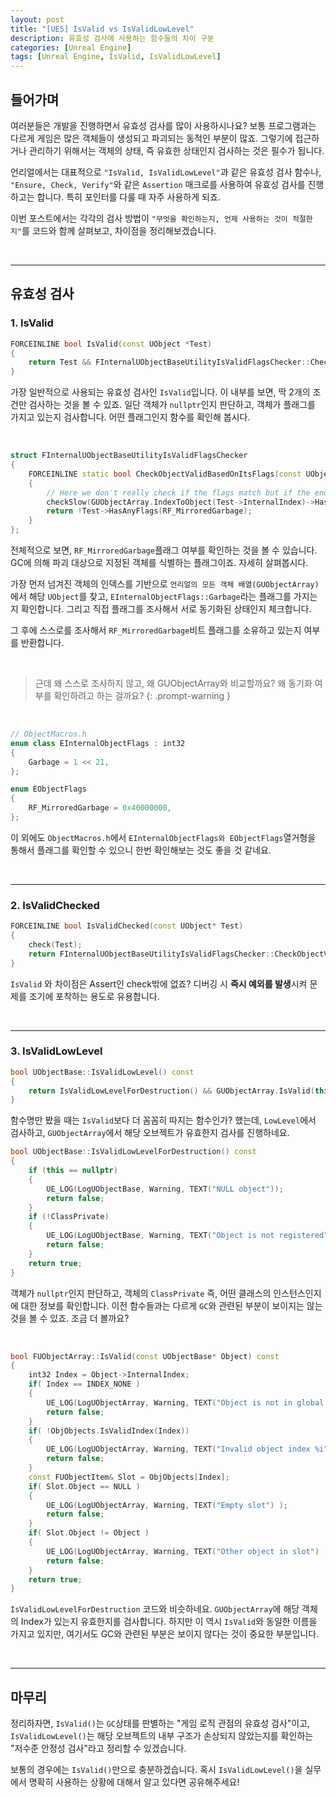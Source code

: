 ```yaml
---
layout: post
title: "[UE5] IsValid vs IsValidLowLevel"
description: 유효성 검사에 사용하는 함수들의 차이 구분
categories: [Unreal Engine]
tags: [Unreal Engine, IsValid, IsValidLowLevel]
---
```


## 들어가며
여러분들은 개발을 진행하면서 유효성 검사를 많이 사용하시나요? 보통 프로그램과는 다르게 게임은 많은 객체들이 생성되고 파괴되는 동적인 부분이 많죠. 그렇기에 접근하거나 관리하기 위해서는 객체의 상태, 즉 유효한 상태인지 검사하는 것은 필수가 됩니다.

언리얼에서는 대표적으로 `"IsValid, IsValidLowLevel"`과 같은 유효성 검사 함수나, `"Ensure, Check, Verify"`와 같은 `Assertion` 매크로를 사용하여 유효성 검사를 진행하고는 합니다. 특히 포인터를 다룰 때 자주 사용하게 되죠.

이번 포스트에서는 각각의 검사 방법이 `"무엇을 확인하는지, 언제 사용하는 것이 적절한지"`를 코드와 함께 살펴보고, 차이점을 정리해보겠습니다.

<br>

---

## 유효성 검사

### 1. IsValid

```c++
FORCEINLINE bool IsValid(const UObject *Test)
{
	return Test && FInternalUObjectBaseUtilityIsValidFlagsChecker::CheckObjectValidBasedOnItsFlags(Test);
}
```
가장 일반적으로 사용되는 유효성 검사인 `IsValid`입니다. 이 내부를 보면, 딱 2개의 조건만 검사하는 것을 볼 수 있죠. 일단 객체가 `nullptr`인지 판단하고, 객체가 플래그를 가지고 있는지 검사합니다. 어떤 플래그인지 함수를 확인해 봅시다.

<br>

```c++
struct FInternalUObjectBaseUtilityIsValidFlagsChecker
{
	FORCEINLINE static bool CheckObjectValidBasedOnItsFlags(const UObject* Test)
	{
		// Here we don't really check if the flags match but if the end result is the same
		checkSlow(GUObjectArray.IndexToObject(Test->InternalIndex)->HasAnyFlags(EInternalObjectFlags::Garbage) == Test->HasAnyFlags(RF_MirroredGarbage));
		return !Test->HasAnyFlags(RF_MirroredGarbage);
	}
};
```
전체적으로 보면, `RF_MirroredGarbage`플래그 여부를 확인하는 것을 볼 수 있습니다. GC에 의해 파괴 대상으로 지정된 객체를 식별하는 플래그이죠. 자세히 살펴봅시다.

가장 먼저 넘겨진 객체의 인덱스를 기반으로 `언리얼의 모든 객체 배열(GUObjectArray)`에서 해당 `UObject`를 찾고, `EInternalObjectFlags::Garbage`라는 플래그를 가지는지 확인합니다. 그리고 직접 플래그를 조사해서 서로 동기화된 상태인지 체크합니다.

그 후에 스스로를 조사해서 `RF_MirroredGarbage`비트 플래그를 소유하고 있는지 여부를 반환합니다.

<br>

> 근데 왜 스스로 조사하지 않고, 왜 GUObjectArray와 비교할까요? 왜 동기화 여부를 확인하려고 하는 걸까요?
{: .prompt-warning }

<br>

```c++
// ObjectMacros.h
enum class EInternalObjectFlags : int32
{
    Garbage = 1 << 21,
};

enum EObjectFlags
{
    RF_MirroredGarbage = 0x40000000,
};
```
이 외에도 `ObjectMacros.h`에서 `EInternalObjectFlags와 EObjectFlags`열거형을 통해서 플래그를 확인할 수 있으니 한번 확인해보는 것도 좋을 것 같네요.

<br>

---

### 2. IsValidChecked

```c++
FORCEINLINE bool IsValidChecked(const UObject* Test)
{
	check(Test);
	return FInternalUObjectBaseUtilityIsValidFlagsChecker::CheckObjectValidBasedOnItsFlags(Test);
}
```
`IsValid` 와 차이점은 Assert인 check밖에 없죠? 디버깅 시 **즉시 예외를 발생**시켜 문제를 조기에 포착하는 용도로 유용합니다.

<br>

---

### 3. IsValidLowLevel

```c++
bool UObjectBase::IsValidLowLevel() const
{
	return IsValidLowLevelForDestruction() && GUObjectArray.IsValid(this);
}
```
함수명만 봤을 때는 `IsValid`보다 더 꼼꼼히 따지는 함수인가? 했는데, `LowLevel`에서 검사하고, `GUObjectArray`에서 해당 오브젝트가 유효한지 검사를 진행하네요.


```c++
bool UObjectBase::IsValidLowLevelForDestruction() const
{
	if (this == nullptr)
	{
		UE_LOG(LogUObjectBase, Warning, TEXT("NULL object"));
		return false;
	}
	if (!ClassPrivate)
	{
		UE_LOG(LogUObjectBase, Warning, TEXT("Object is not registered"));
		return false;
	}
	return true;
}
```
객체가 `nullptr`인지 판단하고, 객체의 `ClassPrivate` 즉, 어떤 클래스의 인스턴스인지에 대한 정보를 확인합니다. 이전 함수들과는 다르게 `GC`와 관련된 부분이 보이지는 않는 것을 볼 수 있죠. 조금 더 볼까요?

<br>

```c++
bool FUObjectArray::IsValid(const UObjectBase* Object) const 
{ 
	int32 Index = Object->InternalIndex;
	if( Index == INDEX_NONE )
	{
		UE_LOG(LogUObjectArray, Warning, TEXT("Object is not in global object array") );
		return false;
	}
	if( !ObjObjects.IsValidIndex(Index))
	{
		UE_LOG(LogUObjectArray, Warning, TEXT("Invalid object index %i"), Index );
		return false;
	}
	const FUObjectItem& Slot = ObjObjects[Index];
	if( Slot.Object == NULL )
	{
		UE_LOG(LogUObjectArray, Warning, TEXT("Empty slot") );
		return false;
	}
	if( Slot.Object != Object )
	{
		UE_LOG(LogUObjectArray, Warning, TEXT("Other object in slot") );
		return false;
	}
	return true;
}
```
`IsValidLowLevelForDestruction` 코드와 비슷하네요. `GUObjectArray`에 해당 객체의 Index가 있는지 유효한지를 검사합니다. 하지만 이 역시 `IsValid`와 동일한 이름을 가지고 있지만, 여기서도 GC와 관련된 부분은 보이지 않다는 것이 중요한 부분입니다.

<br>

---

## 마무리
정리하자면, `IsValid()`는 `GC`상태를 판별하는 "게임 로직 관점의 유효성 검사"이고, `IsValidLowLevel()`는 해당 오브젝트의 내부 구조가 손상되지 않았는지를 확인하는 "저수준 안정성 검사"라고 정리할 수 있겠습니다.

보통의 경우에는 `IsValid()`만으로 충분하겠습니다. 혹시 `IsValidLowLevel()`을 실무에서 명확히 사용하는 상황에 대해서 알고 있다면 공유해주세요!